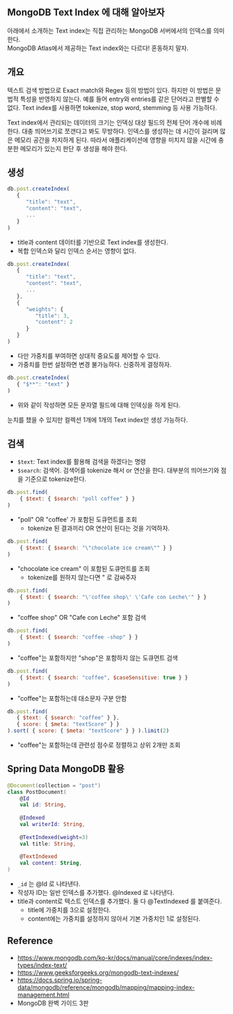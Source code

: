 ## MongoDB Text Index 에 대해 알아보자

아래에서 소개하는 Text index는 직접 관리하는 MongoDB 서버에서의 인덱스를 의미한다.  
MongoDB Atlas에서 제공하는 Text index와는 다르다! 혼동하지 말자.

## 개요

텍스트 검색 방법으로 Exact match와 Regex 등의 방법이 있다.
하지만 이 방법은 문법적 특성을 반영하지 않는다.
예를 들어 entry와 entries를 같은 단어라고 판별할 수 없다.
Text index를 사용하면 tokenize, stop word, stemming 등 사용 가능하다.

Text index에서 관리되는 데이터의 크기는 인덱싱 대상 필드의 전체 단어 개수에 비례한다. 대충 띄어쓰기로 쪼갠다고 봐도 무방하다.
인덱스를 생성하는 데 시간이 걸리며 많은 메모리 공간을 차지하게 된다. 
따라서 애플리케이션에 영향을 미치지 않을 시간에 충분한 메모리가 있는지 판단 후 생성을 해야 한다.

## 생성

```Javascript
db.post.createIndex(
   {
      "title": "text",
      "content": "text",
      ...
   }
)
```
- title과 content 데이터를 기반으로 Text index를 생성한다.
- 복합 인덱스와 달리 인덱스 순서는 영향이 없다.

```Javascript
db.post.createIndex(
   {
      "title": "text",
      "content": "text",
      ...
   },
   {
      "weights": {
         "title": 3,
         "content": 2
      }
   }
)
```
- 다만 가중치를 부여하면 상대적 중요도를 제어할 수 있다.
- 가중치를 한번 설정하면 변경 불가능하다. 신중하게 결정하자.

```Javascript
db.post.createIndex(
   { "$**": "text" }
)
```
- 위와 같이 작성하면 모든 문자열 필드에 대해 인덱싱을 하게 된다.

눈치를 챘을 수 있지만 컬렉션 1개에 1개의 Text index만 생성 가능하다.

## 검색

- `$text`: Text index를 활용해 검색을 하겠다는 명령
- `$search`: 검색어. 검색어를 tokenize 해서 or 연산을 한다. 대부분의 띄어쓰기와 점을 기준으로 tokenize한다.


```Javascript
db.post.find(
    { $text: { $search: "poll coffee" } }
)
```
- "poll" OR "coffee' 가 포함된 도큐먼트를 조회
  - tokenize 된 결과끼리 OR 연산이 된다는 것을 기억하자.

```Javascript
db.post.find(
    { $text: { $search: "\"chocolate ice cream\"" } }
)
```
- "chocolate ice cream" 이 포함된 도큐먼트를 조회
  - tokenize를 원하지 않는다면 \" 로 감싸주자

```Javascript
db.post.find(
    { $text: { $search: "\'coffee shop\' \'Cafe con Leche\'" } }
)
```
- "coffee shop" OR "Cafe con Leche" 포함 검색

```Javascript
db.post.find(
    { $text: { $search: "coffee -shop" } }
)
```
- "coffee"는 포함하지만 "shop"은 포함하지 않는 도큐먼트 검색

```Javascript
db.post.find(
    { $text: { $search: "coffee", $caseSensitive: true } }
)
```
- "coffee"는 포함하는데 대소문자 구분 안함

```Javascript
db.post.find(
   { $text: { $search: "coffee" } },
   { score: { $meta: "textScore" } }
).sort( { score: { $meta: "textScore" } } ).limit(2)
```
- "coffee"는 포함하는데 관련성 점수로 정렬하고 상위 2개만 조회

## Spring Data MongoDB 활용

```Kotlin
@Document(collection = "post")
class PostDocument(
    @Id
    val id: String,
    
    @Indexed
    val writerId: String,
    
    @TextIndexed(weight=3)
    val title: String,
    
    @TextIndexed
    val content: String,
)
```
- `_id` 는 @Id 로 나타낸다.
- 작성자 ID는 일반 인덱스를 추가했다. @Indexed 로 나타낸다.
- title과 content로 텍스트 인덱스를 추가했다. 둘 다 @TextIndexed 를 붙여준다.
  - title에 가중치를 3으로 설정한다.
  - content에는 가중치를 설정하지 않아서 기본 가중치인 1로 설정된다.

## Reference

- https://www.mongodb.com/ko-kr/docs/manual/core/indexes/index-types/index-text/
- https://www.geeksforgeeks.org/mongodb-text-indexes/
- https://docs.spring.io/spring-data/mongodb/reference/mongodb/mapping/mapping-index-management.html
- MongoDB 완벽 가이드 3판
